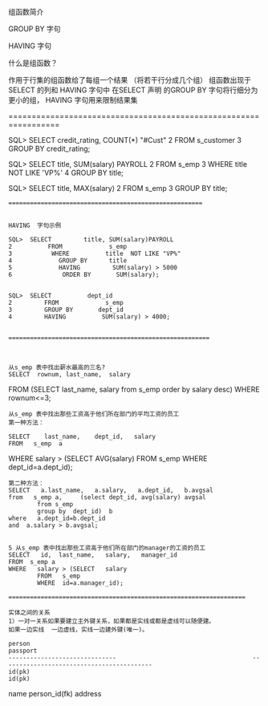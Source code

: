 

组函数简介

GROUP BY 字句

HAVING 字句



什么是组函数？

作用于行集的组函数给了每组一个结果  （将若干行分成几个组）
组函数出现于SELECT 的列和 HAVING 字句中
在SELECT 声明 的GROUP BY 字句将行细分为更小的组， HAVING 字句用来限制结果集

=================================================================

SQL>  SELECT     credit_rating, COUNT(*) "#Cust"
2         FROM       s_customer
3         GROUP BY    credit_rating;


SQL>  SELECT        title, SUM(salary) PAYROLL
2         FROM           s_emp
3         WHERE        title  NOT  LIKE  'VP%'
4         GROUP  BY    title;


SQL>  SELECT           title, MAX(salary)
	2            FROM            s_emp
	3            GROUP BY       title;



	======================================================


	HAVING  字句示例

	SQL>  SELECT         title, SUM(salary)PAYROLL
	2          FROM             s_emp
	3           WHERE          title  NOT LIKE "VP%"
	4             GROUP BY      title
	5             HAVING         SUM(salary) > 5000
	6              ORDER BY       SUM(salary);


	SQL>  SELECT          dept_id
	2         FROM             s_emp
	3         GROUP BY       dept_id
	4         HAVING          SUM(salary) > 4000;


	========================================================



	从s_emp 表中找出薪水最高的三名?
	SELECT  rownum, last_name,  salary
FROM  (SELECT   last_name,  salary  from  s_emp   order  by  salary  desc)
	WHERE  rownum<=3;


	从s_emp 表中找出那些工资高于他们所在部门的平均工资的员工
	第一种方法：

	SELECT    last_name,    dept_id,   salary
	FROM   s_emp  a   
WHERE  salary > (SELECT   AVG(salary)
		FROM    s_emp
		WHERE   dept_id=a.dept_id);


	第二种方法：
	SELECT   a.last_name,   a.salary,   a.dept_id,   b.avgsal
	from   s_emp a,     (select dept_id, avg(salary) avgsal
			from s_emp   
			group by  dept_id)  b
	where   a.dept_id=b.dept_id
	and  a.salary > b.avgsal;


	5 从s_emp 表中找出那些工资高于他们所在部门的manager的工资的员工
	SELECT   id,  last_name,   salary,   manager_id
	FROM  s_emp a
	WHERE   salary > (SELECT   salary
			FROM   s_emp
			WHERE  id=a.manager_id);

	==================================================================

	实体之间的关系
	1）一对一关系如果要建立主外键关系，如果都是实线或都是虚线可以随便建。
	如果一边实线  一边虚线，实线一边建外键(唯一)。

	person                                                          passport
	------------------------------                                      ------------------------------------------
	id(pk)                                                              id(pk)
name                                                               person_id(fk)
	address




